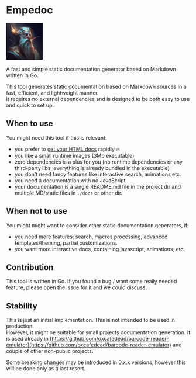 # Empedoc

![Empedocles](./docs/empedocles.png "Empedocles")

A fast and simple static documentation generator based on Markdown written in Go.

This tool generates static documentation based on Markdown sources in a fast, efficient, and lightweight manner.\
It requires no external dependencies and is designed to be both easy to use and quick to set up.

## When to use

You might need this tool if this is relevant:

- you prefer to [get your HTML docs](./docs/gettingstarted.md) rapidly 🔥
- you like a small runtime images (3Mb executable)
- zero dependencies is a plus for you (no runtime dependencies or any third-party libs, everything is already bundled in the executable)
- you don't need fancy features like interactive search, animations etc.
- you need a documentation with no JavaScript
- your documentation is a single README.md file in the project dir and multiple MD/static files in `./docs` or other dir.

## When not to use

You might might want to consider other static documentation generators, if:

- you need more features: search, macros processing, advanced templates/theming, partial customizations.
- you want more interactive docs, containing javascript, animations, etc.

## Contribution

This tool is written in Go. If you found a bug / want some really needed feature, please open the issue for it and we could discuss.

## Stability

This is just an initial implementation. This is not intended to be used in production.\
However, it might be suitable for small projects documentation generation.
It is used already in [https://github.com/oxcafedead/barcode-reader-emulator](https://github.com/oxcafedead/barcode-reader-emulator) and couple of other non-public projects.

Some breaking changes may be introduced in 0.x.x versions, however this will be done only as a last resort.